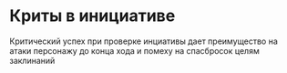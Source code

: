 # Криты в инициативе
Критический успех при проверке инциативы дает преимущество на атаки персонажу до конца хода и помеху на спасбросок целям заклинаний
